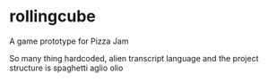 # rollingcube
A game prototype for Pizza Jam

So many thing hardcoded, alien transcript language and the project structure is spaghetti aglio olio
